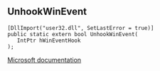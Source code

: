 ## UnhookWinEvent

```
[DllImport("user32.dll", SetLastError = true)]
public static extern bool UnhookWinEvent(
   IntPtr hWinEventHook
);
```

[Microsoft documentation](https://docs.microsoft.com/en-us/windows/win32/api/winuser/nf-winuser-unhookwinevent)
